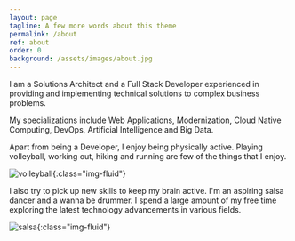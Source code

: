 ```yaml
---
layout: page
tagline: A few more words about this theme
permalink: /about
ref: about
order: 0
background: /assets/images/about.jpg
---
```


I am a Solutions Architect and a Full Stack Developer experienced in providing and implementing technical solutions to complex business problems. 

My specializations include Web Applications, Modernization, Cloud Native Computing, DevOps, Artificial Intelligence and Big Data.

Apart from being a Developer, I enjoy being physically active. Playing volleyball, working out, hiking and running are few of the things that I enjoy.

![volleyball](https://media.giphy.com/media/fwVym0cMgLrmpk1XDO/giphy.gif){:class="img-fluid"}

I also try to pick up new skills to keep my brain active. I'm an aspiring salsa dancer and a wanna be drummer. I spend a large amount of my free time exploring the latest technology advancements in various fields.

![salsa](https://media.giphy.com/media/xUySTsI1rfMyzHehuo/giphy.gif){:class="img-fluid"}